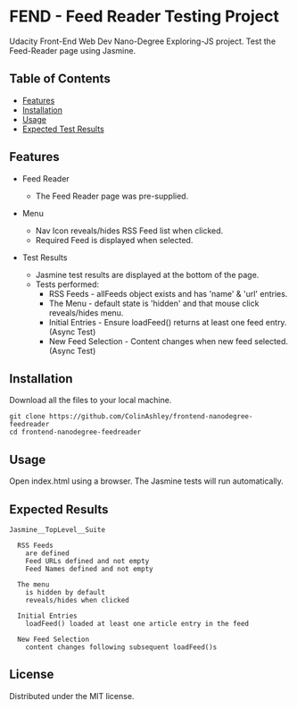 # FEND - Feed Reader Testing Project

Udacity Front-End Web Dev Nano-Degree Exploring-JS project.
Test the Feed-Reader page using Jasmine.

## Table of Contents

* [Features](#features)
* [Installation](#installation)
* [Usage](#usage)
* [Expected Test Results](#expected-results)

## Features

- Feed Reader
  - The Feed Reader page was pre-supplied.

- Menu
  - Nav Icon reveals/hides RSS Feed list when clicked.
  - Required Feed is displayed when selected.

- Test Results
  - Jasmine test results are displayed at the bottom of the page.
  - Tests performed:
    - RSS Feeds - allFeeds object exists and has 'name' & 'url' entries.
    - The Menu - default state is 'hidden' and that mouse click reveals/hides menu.
    - Initial Entries - Ensure loadFeed() returns at least one feed entry. (Async Test)
    - New Feed Selection - Content changes when new feed selected. (Async Test)

## Installation

Download all the files to your local machine.
```
git clone https://github.com/ColinAshley/frontend-nanodegree-feedreader
cd frontend-nanodegree-feedreader
```
## Usage

Open index.html using a browser.
The Jasmine tests will run automatically.

## Expected Results

```
Jasmine__TopLevel__Suite

  RSS Feeds
    are defined
    Feed URLs defined and not empty
    Feed Names defined and not empty

  The menu
    is hidden by default
    reveals/hides when clicked

  Initial Entries
    loadFeed() loaded at least one article entry in the feed

  New Feed Selection
    content changes following subsequent loadFeed()s
```

## License

Distributed under the MIT license.
